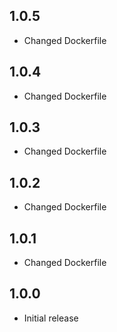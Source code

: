 
## 1.0.5
- Changed Dockerfile

## 1.0.4
- Changed Dockerfile

## 1.0.3
- Changed Dockerfile

## 1.0.2
- Changed Dockerfile

## 1.0.1
- Changed Dockerfile

## 1.0.0
- Initial release

